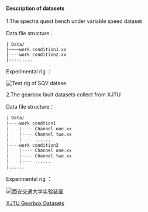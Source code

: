 #### Description of datasets

1.The spectra quest bench under variable speed dataset

Data file structure：

```
| Data/
|————work condition1.xx
|----work condition2.xx
|----.....
```

Experimental rig ：

![Test rig of SQV datase](https://github.com/bighan123/HNUIDG-Fault-Diagnosis-/blob/main/png/湖大试验台.jpg)

2.The gearbox fault datasets collect from XJTU

Data file structure：

```python
| Data/
|----work condtion1
|    |---- Channel one.xx
|    |---- Channel two.xx
|    |---- ......
|----work condition2
|    |---- Channel one.xx
|    |---- Channel two.xx
|    |---- ......
|......
```

Experimental rig ：

![西安交通大学实验装置](https://github.com/bighan123/HNUIDG-Fault-Diagnosis-/blob/main/png/Figure_XJTUGearbox.jpg)




[XJTU Gearbox Datasets](https://drive.google.com/drive/folders/1ejGZu9oeL1D9nKN07Q7z72O8eFrWQTay)



